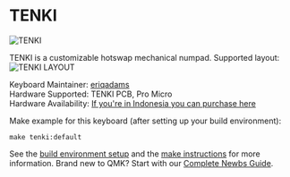# TENKI
![TENKI](https://i.imgur.com/nOaxFwR.png)

TENKI is a customizable hotswap mechanical numpad. 
Supported layout:
![TENKI LAYOUT](https://i.imgur.com/sD9kxID.png)

Keyboard Maintainer: [eriqadams](https://github.com/eriqadams)  
Hardware Supported: TENKI PCB, Pro Micro  
Hardware Availability: [If you're in Indonesia you can purchase here](https://tokopedia.com/pixlup) 

Make example for this keyboard (after setting up your build environment):

    make tenki:default

See the [build environment setup](https://docs.qmk.fm/#/getting_started_build_tools) and the [make instructions](https://docs.qmk.fm/#/getting_started_make_guide) for more information. Brand new to QMK? Start with our [Complete Newbs Guide](https://docs.qmk.fm/#/newbs).
